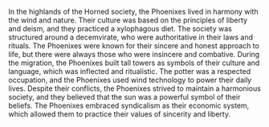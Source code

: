 In the highlands of the Horned society, the Phoenixes lived in harmony with the wind and nature. Their culture was based on the principles of liberty and deism, and they practiced a xylophagous diet. The society was structured around a decemvirate, who were authoritative in their laws and rituals. The Phoenixes were known for their sincere and honest approach to life, but there were always those who were insincere and combative. During the migration, the Phoenixes built tall towers as symbols of their culture and language, which was inflected and ritualistic. The potter was a respected occupation, and the Phoenixes used wind technology to power their daily lives. Despite their conflicts, the Phoenixes strived to maintain a harmonious society, and they believed that the sun was a powerful symbol of their beliefs. The Phoenixes embraced syndicalism as their economic system, which allowed them to practice their values of sincerity and liberty.